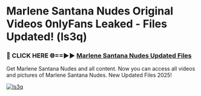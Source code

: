 # Marlene Santana Nudes Original Videos 0nlyFans Leaked - Files Updated! (ls3q)

<h3>🔴 CLICK HERE 🌐==►► <a href="https://tinyurl.com/5h6xmrr3" rel="nofollow">Marlene Santana Nudes Updated Files</a></h3>

Get Marlene Santana Nudes and all content. Now you can access all videos and pictures of Marlene Santana Nudes. New Updated Files 2025!

[![ls3q](https://i.imgur.com/KVD873Z.gif)](https://tinyurl.com/5h6xmrr3)
